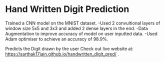 # Hand Written Digit Prediction
Trained a CNN model on the MNIST dataset. 
-Used 2 convultional layers of window size 5x5 and 3x3 and added 2 dense layers in the end.
-Data Augmentation to improve accuracy of model on user inputted data.
-Used Adam optimiser to achieve an accuracy of 98.9%.

Predicts the Digit drawn by the user
Check out live website at: https://sarthak17jain.github.io/handwritten_digit_pred/
.
